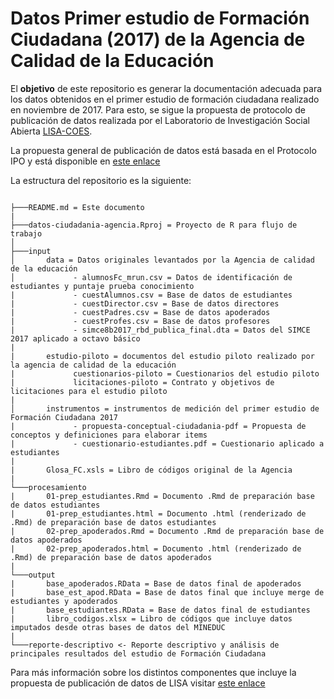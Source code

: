 # Datos Primer estudio de Formación Ciudadana (2017) de la Agencia de Calidad de la Educación

El **objetivo** de este repositorio es generar la documentación adecuada para los datos obtenidos en el primer estudio de formación ciudadana realizado en noviembre de 2017. Para esto, se sigue la propuesta de protocolo de publicación de datos realizada por el Laboratorio de Investigación Social Abierta [LISA-COES](https://lisa-coes.com/).

La propuesta general de publicación de datos está basada en el Protocolo IPO y está disponible en [este enlace](https://lisa-coes.com/ipo-data/)

La estructura del repositorio es la siguiente:

```

├───README.md = Este documento
|
├───datos-ciudadania-agencia.Rproj = Proyecto de R para flujo de trabajo
│
├───input
│       data = Datos originales levantados por la Agencia de calidad de la educación
│             - alumnosFc_mrun.csv = Datos de identificación de estudiantes y puntaje prueba conocimiento
|             - cuestAlumnos.csv = Base de datos de estudiantes
|             - cuestDirector.csv = Base de datos directores
|             - cuestPadres.csv = Base de datos apoderados
|             - cuestProfes.csv = Base de datos profesores
|             - simce8b2017_rbd_publica_final.dta = Datos del SIMCE 2017 aplicado a octavo básico
|
|       estudio-piloto = documentos del estudio piloto realizado por la agencia de calidad de la educación
|             cuestionarios-piloto = Cuestionarios del estudio piloto
|             licitaciones-piloto = Contrato y objetivos de licitaciones para el estudio piloto
|
│       instrumentos = instrumentos de medición del primer estudio de Formación Ciudadana 2017
|             - propuesta-conceptual-ciudadania-pdf = Propuesta de conceptos y definiciones para elaborar items
|             - cuestionario-estudiantes.pdf = Cuestionario aplicado a estudiantes
|
|       Glosa_FC.xsls = Libro de códigos original de la Agencia
|
└───procesamiento
|       01-prep_estudiantes.Rmd = Documento .Rmd de preparación base de datos estudiantes
|       01-prep_estudiantes.html = Documento .html (renderizado de .Rmd) de preparación base de datos estudiantes
|       02-prep_apoderados.Rmd = Documento .Rmd de preparación base de datos apoderados
|       02-prep_apoderados.html = Documento .html (renderizado de .Rmd) de preparación base de datos apoderados
|
└───output
|       base_apoderados.RData = Base de datos final de apoderados
|       base_est_apod.RData = Base de datos final que incluye merge de estudiantes y apoderados
|       base_estudiantes.RData = Base de datos final de estudiantes
|       libro_codigos.xlsx = Libro de códigos que incluye datos imputados desde otras bases de datos del MINEDUC
|
└───reporte-descriptivo <- Reporte descriptivo y análisis de principales resultados del estudio de Formación Ciudadana

```


Para más información sobre los distintos componentes que incluye la propuesta de publicación de datos de LISA visitar [este enlace](https://lisa-coes.com/02componentes/)


